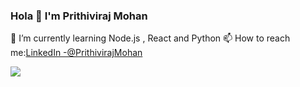 ### Hola 👋 I'm Prithiviraj Mohan

🌱 I’m currently learning Node.js , React and Python
📫 How to reach me:[LinkedIn -@PrithivirajMohan](https://www.linkedin.com/in/prithiviraj-mohan-38348115b/)
<!--
**PrithivirajMohan/PrithivirajMohan** is a ✨ _special_ ✨ repository because its `README.md` (this file) appears on your GitHub profile.

Here are some ideas to get you started:

- 🔭 I’m currently working on ...
- 🌱 I’m currently learning ...
- 👯 I’m looking to collaborate on ...
- 🤔 I’m looking for help with ...
- 💬 Ask me about ...
- 📫 How to reach me: ...
- 😄 Pronouns: ...
- ⚡ Fun fact: ...
-->

<img src ="https://github-readme-stats.vercel.app/api?username=PrithivirajMohan&&show_icons=true&title_color=ffffff&icon_color=bb2acf&text_color=daf7dc&bg_color=151515">
